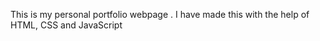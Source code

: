 This is my personal portfolio webpage . 
I have made this with the help of HTML, CSS and JavaScript
